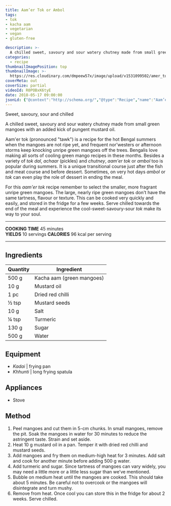 ```yaml
---
title: Aam’er Tok or Ambol
tags:
- tok
- kacha aam
- vegetarian
- vegan
- gluten-free

description: >-
  A chilled sweet, savoury and sour watery chutney made from small green mangoes with an added kick of pungent mustard oil.
categories:
  - recipe
thumbnailImagePosition: top
thumbnailImage: >-
  https://res.cloudinary.com/dmpeew57x/image/upload/v1531099502/amer_tok_16x9_vd1kan.png
coverMeta: out
coverSize: partial
videoId: R0POBxK6tyE
date: 2018-05-17 09:00:00
jsonLd: {"@context":"http://schema.org/","@type":"Recipe","name":"Aam’er Tok or Ambol","author":"Bong Eats","image":"https://res.cloudinary.com/dmpeew57x/image/upload/v1531099502/amer_tok_16x9_vd1kan.png","description":"A chilled sweet, savoury and sour watery chutney made from small green mangoes with an added kick of pungent mustard oil.","prepTime":"PT30M","totalTime":"PT45M","recipeYield":"10 servings", "nutrition":{"@type":"NutritionInformation","servingSize":"10 servings","calories":"96 calories"}, "recipeIngredient":["500 g Kacha aam (green mangoes)", "10 g Mustard oil", "1 pc Dried red chilli", "½ tsp Mustard seeds", "10 g Salt", "¼ tsp Turmeric", "130 g Sugar", "500 g Water"],"recipeInstructions":["1. Peel mangoes and cut them in 5-cm chunks. In small mangoes, remove the pit. Soak the mangoes in water for 30 minutes to reduce the astringent taste. Strain and set aside.", "2. Heat 10 g mustard oil in a pan. Temper it with dried red chilli and mustard seeds.", "3. Add mangoes and fry them on medium-high heat for 3 minutes. Add salt and cook for another minute before adding 500 g water.", "4. Add turmeric and sugar. Since tartness of mangoes can vary widely, you may need a little more or a little less sugar than we’ve mentioned.", "5. Bubble on medium heat until the mangoes are cooked. This should take about 5 minutes. Be careful not to overcook or the mangoes will disintegrate and turn mushy.", "6. Remove from heat. Once cool you can store this in the fridge for about 2 weeks. Serve chilled."]}
---
```





<p class="post-byline">Sweet, savoury, sour and chilled</p>

<p class="post-intro">A chilled sweet, savoury and sour watery chutney made from small green mangoes with an added kick of pungent mustard oil.</p>

<!-- more -->

<span class="dropcap">A</span>am'er tok (pronounced "tawk") is a recipe for the hot Bengal summers when the mangoes are not ripe yet, and frequent nor'westers or afternoon storms keep knocking unripe green mangoes off the trees. Bengalis love making all sorts of cooling green mango recipes in these months. Besides a variety of _tok dal_, _achaar_ (pickles) and _chutney_, _aam'er tok_ or _ambol_ too is popular during summers. It is a unique transitional course just after the fish and meat course and before dessert. Sometimes, on very hot days _ambol_ or _tok_ can even play the role of dessert in ending the meal. 

For this _aam'er tok_ recipe remember to select the smaller, more fragrant unripe green mangoes. The large, nearly ripe green mangoes don't have the same tartness, flavour or texture. This can be cooked very quickly and easily, and stored in the fridge for a few weeks. Serve chilled towards the end of the meal and experience the cool-sweet-savoury-sour _tok_ make its way to your soul. 



***

**COOKING TIME** 45 minutes   
**YIELDS** 10 servings
**CALORIES** 96 kcal per serving
***

## Ingredients
| Quantity | Ingredient                | 
|----------|---------------------------|
|    500 g | Kacha aam (green mangoes) |
|     10 g | Mustard oil               |
|     1 pc | Dried red chilli          |
|    ½ tsp | Mustard seeds             |
|     10 g | Salt                      |
|    ¼ tsp | Turmeric                  |
|    130 g | Sugar                     |
|    500 g | Water                     |



## Equipment
- _Kadai_ | frying pan
- _Khhunti_ | long frying spatula


## Appliances
- Stove

## Method

1. Peel mangoes and cut them in 5-cm chunks. In small mangoes, remove the pit. Soak the mangoes in water for 30 minutes to reduce the astringent taste. Strain and set aside.
2. Heat 10 g mustard oil in a pan. Temper it with dried red chilli and mustard seeds.
3. Add mangoes and fry them on medium-high heat for 3 minutes. Add salt and cook for another minute before adding 500 g water.
4. Add turmeric and sugar. Since tartness of mangoes can vary widely, you may need a little more or a little less sugar than we’ve mentioned. 
5. Bubble on medium heat until the mangoes are cooked. This should take about 5 minutes. Be careful not to overcook or the mangoes will disintegrate and turn mushy. 
6. Remove from heat. Once cool you can store this in the fridge for about 2 weeks. Serve chilled.
